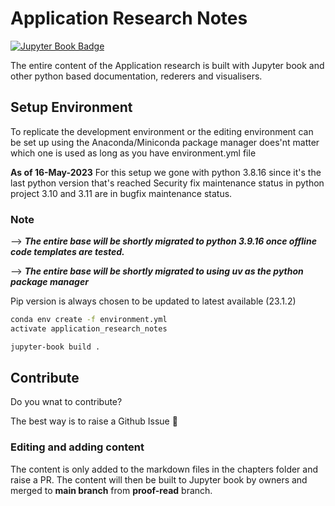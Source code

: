 # Application Research Notes

[![Jupyter Book Badge](https://jupyterbook.org/badge.svg)](https://www.kasichennupati.com/Application-Research-Notes/)

The entire content of the Application research is built with Jupyter book and other python based documentation, rederers and visualisers.

## Setup Environment

To replicate the development environment or the editing environment can be set up using the Anaconda/Miniconda package manager does'nt matter which one is used as long as you have environment.yml file

**As of 16-May-2023**
For this setup we gone with python 3.8.16 since it's the last python version that's reached Security fix maintenance status in python project 3.10 and 3.11 are in bugfix maintenance status.

### Note

--> ***The entire base will be shortly migrated to python 3.9.16 once offline code templates are tested.***

--> ***The entire base will be shortly migrated to using uv as the python package manager***

Pip version is always chosen to be updated to latest available (23.1.2)

```bash
conda env create -f environment.yml
activate application_research_notes

jupyter-book build .
```

## Contribute

Do you wnat to contribute?

The best way is to raise a Github Issue 🙂

### Editing and adding content

The content is only added to the markdown files in the chapters folder and raise a PR.
The content will then be built to Jupyter book by owners and merged to **main branch** from **proof-read** branch.

